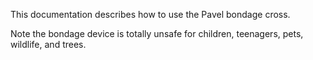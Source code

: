 This documentation describes how to use the Pavel bondage cross.

Note the bondage device is totally unsafe for children, teenagers, pets, wildlife, and trees.
